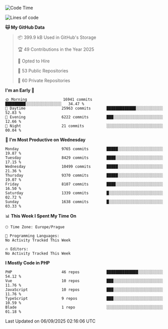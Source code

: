 <!--START_SECTION:waka-->
![Code Time](http://img.shields.io/badge/Code%20Time-1%2C584%20hrs%203%20mins-blue)

![Lines of code](https://img.shields.io/badge/From%20Hello%20World%20I%27ve%20Written-14.1%20million%20lines%20of%20code-blue)

**🐱 My GitHub Data** 

> 📦 399.9 kB Used in GitHub's Storage 
 > 
> 🏆 49 Contributions in the Year 2025
 > 
> 💼 Opted to Hire
 > 
> 📜 53 Public Repositories 
 > 
> 🔑 60 Private Repositories 
 > 
**I'm an Early 🐤** 

```text
🌞 Morning                16941 commits       █████████░░░░░░░░░░░░░░░░   34.47 % 
🌆 Daytime                25963 commits       █████████████░░░░░░░░░░░░   52.83 % 
🌃 Evening                6222 commits        ███░░░░░░░░░░░░░░░░░░░░░░   12.66 % 
🌙 Night                  21 commits          ░░░░░░░░░░░░░░░░░░░░░░░░░   00.04 % 
```
📅 **I'm Most Productive on Wednesday** 

```text
Monday                   9765 commits        █████░░░░░░░░░░░░░░░░░░░░   19.87 % 
Tuesday                  8429 commits        ████░░░░░░░░░░░░░░░░░░░░░   17.15 % 
Wednesday                10499 commits       █████░░░░░░░░░░░░░░░░░░░░   21.36 % 
Thursday                 9370 commits        █████░░░░░░░░░░░░░░░░░░░░   19.07 % 
Friday                   8107 commits        ████░░░░░░░░░░░░░░░░░░░░░   16.50 % 
Saturday                 1339 commits        █░░░░░░░░░░░░░░░░░░░░░░░░   02.72 % 
Sunday                   1638 commits        █░░░░░░░░░░░░░░░░░░░░░░░░   03.33 % 
```


📊 **This Week I Spent My Time On** 

```text
🕑︎ Time Zone: Europe/Prague

💬 Programming Languages: 
No Activity Tracked This Week

🔥 Editors: 
No Activity Tracked This Week
```

**I Mostly Code in PHP** 

```text
PHP                      46 repos            ██████████████░░░░░░░░░░░   54.12 % 
Vue                      10 repos            ███░░░░░░░░░░░░░░░░░░░░░░   11.76 % 
JavaScript               10 repos            ███░░░░░░░░░░░░░░░░░░░░░░   11.76 % 
TypeScript               9 repos             ███░░░░░░░░░░░░░░░░░░░░░░   10.59 % 
Blade                    1 repo              ░░░░░░░░░░░░░░░░░░░░░░░░░   01.18 % 
```




 Last Updated on 06/09/2025 02:16:06 UTC
<!--END_SECTION:waka-->
<!--
**AlexKratky/AlexKratky** is a ✨ _special_ ✨ repository because its `README.md` (this file) appears on your GitHub profile.

Here are some ideas to get you started:

- 🔭 I’m currently working on ...
- 🌱 I’m currently learning ...
- 👯 I’m looking to collaborate on ...
- 🤔 I’m looking for help with ...
- 💬 Ask me about ...
- 📫 How to reach me: ...
- 😄 Pronouns: ...
- ⚡ Fun fact: ...
-->
